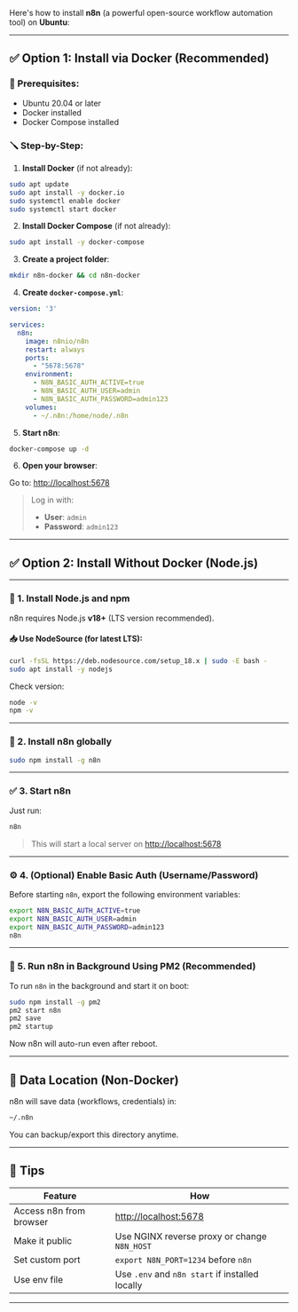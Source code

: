 Here's how to install **n8n** (a powerful open-source workflow automation tool) on **Ubuntu**:

---

## ✅ Option 1: Install via Docker (Recommended)

### 🔧 Prerequisites:

* Ubuntu 20.04 or later
* Docker installed
* Docker Compose installed

### 🪛 Step-by-Step:

1. **Install Docker** (if not already):

```bash
sudo apt update
sudo apt install -y docker.io
sudo systemctl enable docker
sudo systemctl start docker
```

2. **Install Docker Compose** (if not already):

```bash
sudo apt install -y docker-compose
```

3. **Create a project folder**:

```bash
mkdir n8n-docker && cd n8n-docker
```

4. **Create `docker-compose.yml`**:

```yaml
version: '3'

services:
  n8n:
    image: n8nio/n8n
    restart: always
    ports:
      - "5678:5678"
    environment:
      - N8N_BASIC_AUTH_ACTIVE=true
      - N8N_BASIC_AUTH_USER=admin
      - N8N_BASIC_AUTH_PASSWORD=admin123
    volumes:
      - ~/.n8n:/home/node/.n8n
```

5. **Start n8n**:

```bash
docker-compose up -d
```

6. **Open your browser**:

Go to: [http://localhost:5678](http://localhost:5678)

> Log in with:
>
> * **User**: `admin`
> * **Password**: `admin123`

---

## ✅ Option 2: Install Without Docker (Node.js)

---

### 🔧 1. **Install Node.js and npm**

n8n requires Node.js **v18+** (LTS version recommended).

#### 📥 Use NodeSource (for latest LTS):

```bash
curl -fsSL https://deb.nodesource.com/setup_18.x | sudo -E bash -
sudo apt install -y nodejs
```

Check version:

```bash
node -v
npm -v
```

---

### 🔧 2. **Install n8n globally**

```bash
sudo npm install -g n8n
```

---

### ✅ 3. **Start n8n**

Just run:

```bash
n8n
```

> This will start a local server on [http://localhost:5678](http://localhost:5678)

---

### ⚙️ 4. (Optional) Enable Basic Auth (Username/Password)

Before starting `n8n`, export the following environment variables:

```bash
export N8N_BASIC_AUTH_ACTIVE=true
export N8N_BASIC_AUTH_USER=admin
export N8N_BASIC_AUTH_PASSWORD=admin123
n8n
```

---

### 🚀 5. Run n8n in Background Using PM2 (Recommended)

To run `n8n` in the background and start it on boot:

```bash
sudo npm install -g pm2
pm2 start n8n
pm2 save
pm2 startup
```

Now n8n will auto-run even after reboot.

---

## 📁 Data Location (Non-Docker)

n8n will save data (workflows, credentials) in:

```bash
~/.n8n
```

You can backup/export this directory anytime.

---

## 🧠 Tips

| Feature                 | How                                             |
| ----------------------- | ----------------------------------------------- |
| Access n8n from browser | [http://localhost:5678](http://localhost:5678)  |
| Make it public          | Use NGINX reverse proxy or change `N8N_HOST`    |
| Set custom port         | `export N8N_PORT=1234` before `n8n`             |
| Use env file            | Use `.env` and `n8n start` if installed locally |

---


